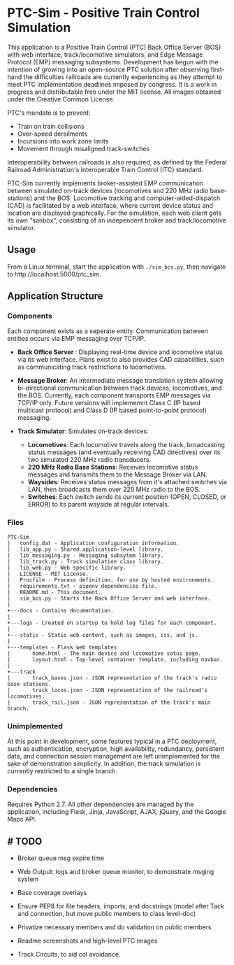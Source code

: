 # PTC-Sim - Positive Train Control Simulation

This application is a Positive Train Control (PTC) Back Office Server (BOS) with web interface, track/locomotive simulators, and Edge Message Protocol (EMP) messaging subsystems. Development has begun with the intention of growing into an open-source PTC solution after observing first-hand the difficulties railroads are currently experiencing as they attempt to meet PTC implementation deadlines imposed by congress. It is a work in progress and distributable free under the MIT license. All images obtained under the Creative Common License.

PTC's mandate is to prevent:

* Train on train collisions
* Over-speed derailments
* Incursions into work zone limits
* Movement through misaligned track-switches
  
Interoperability between railroads is also required, as defined by the Federal Railroad Administration's Interoperable Train Control (ITC) standard.

PTC-Sim currently implements broker-assisted EMP communication between simulated on-track devices (locomotives and 220 MHz radio base-stations) and the BOS. Locomotive tracking and computer-aided-dispatch (CAD) is facilitated by a web interface, where current device status and location are displayed graphically. For the simulation, each web client gets its own "sanbox", consisting of an independent broker and track/locomotive simulator.

## Usage

From a Linux terminal, start the application with `./sim_bos.py`, then navigate to http://localhost:5000/ptc_sim.
  
## Application Structure

### Components

Each component exists as a seperate entity. Communication between entities occurs via EMP messaging over TCP/IP.

* **Back Office Server** : Displaying real-time device and locomotive status via its web interface. Plans exist to also provides CAD capabilities, such as communicating track restrictions to locomotives.

* **Message Broker**: An intermediate message translation system allowing bi-directional communication between track devices, locomotives, and the BOS. Currently, each component transports EMP messages via TCP/IP only. Future versions will implememnt Class C (IP based multicast protocol) and Class D (IP based point-to-point protocol) messaging.

* **Track Simulator**: Simulates on-track devices:  
  * **Locomotives**:  Each locomotive travels along the track, broadcasting status messages (and eventually receiving CAD directives) over its two simulated 220 MHz radio transducers.
  * **220 MHz Radio Base Stations**: Receives locomotive status messages and transmits them to the Message Broker via LAN.
  * **Waysides**: Receives status messages from it's attached switches via LAN, then broadcasts them over 220 MHz radio to the BOS.
  * **Switches**: Each switch sends its current position (OPEN, CLOSED, or ERROR) to its parent wayside at regular intervals.

### Files

```
PTC-Sim
|   config.dat - Application configuration information.
|   lib_app.py - Shared application-level library.
|   lib_messaging.py - Messaging subsytem library.  
|   lib_track.py - Track simulation class library.
|   lib_web.py - Web specific library.
|   LICENSE - MIT License.
|   Procfile - Process definition, for use by hosted environments.
|   requirements.txt - pipenv dependencies file.
|   README.md - This document.
|   sim_bos.py - Starts the Back Office Server and web interface.
|
+---docs - Contains documentation.
|
+---logs - Created on startup to hold log files for each component.
|
+---static - Static web content, such as images, css, and js.
|
+---templates - Flask web templates
|       home.html - The main device and locomotive satus page. 
|       layout.html - Top-level container template, including navbar.
|
+---track
|       track_bases.json - JSON representation of the track's radio base stations.
|       track_locos.json - JSON representation of the railroad's locomotives.
|       track_rail.json - JSON representation of the track's main branch.
```

### Unimplemented

At this point in development, some features typical in a PTC deployment, such as authentication, encryption, high availability, redundancy, persistent data, and connection session management are left unimplemented for the sake of demonstration simplicity. In addition, the track simulation is currently restricted to a single branch.

### Dependencies

Requires Python 2.7. All other dependencies are managed by the application, including Flask, Jinja, JavaScript, AJAX, jQuery, and the Google Maps API.

## # TODO

* Broker queue msg expire time
* Web Output: logs and broker queue monitor, to demonstrate msging system
* Base coverage overlays
  
* Ensure PEP8 for file headers, imports, and docstrings (model after Tack and connection, but move public members to class level-doc)  
* Privatize necessary members and do validation on public members
* Readme screenshots and high-level PTC images
* Track Circuits, to aid col avoidance.
